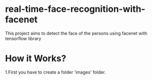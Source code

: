 # real-time-face-recognition-with-facenet
This project aims to detect the face of the persons using facenet with tensorflow library 
# How it Works?
1.First you have to create a folder 'images' folder.
